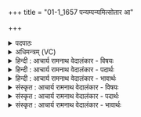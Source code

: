 +++
title = "01-1_1657 पन्यम्पन्यमित्सोतार आ"

+++
<details><summary>पदपाठः</summary>

प꣡न्यं꣢꣯पन्यम्। प꣡न्य꣢꣯म्। प꣣न्यम्। इ꣢त्। सो꣣तारः। आ꣢। धा꣣वत। म꣡द्या꣢꣯य। सो꣡म꣢꣯म्। वी꣣रा꣡य꣢। शू꣡रा꣢꣯य। १६५७।
</details>

<details><summary>अधिमन्त्रम् (VC)</summary>

- इन्द्रः
- मेधातिथिः काण्वः प्रियमेधश्चाङ्गिरसः
- गायत्री
- षड्जः
</details>

<details><summary>हिन्दी : आचार्य रामनाथ वेदालंकार - विषयः</summary>

प्रथम ऋचा की व्याख्या पूर्वार्चिक में १२३ क्रमाङ्क पर भक्तिरस के विषय में की जा चुकी है। यहाँ ज्ञानरस का विषय है।
</details>

<details><summary>हिन्दी : आचार्य रामनाथ वेदालंकार - पदार्थः</summary>

पदार्थान्वयभाषाः -  हे(सोतारः)ज्ञानरस को अभिषुत करनेवाले मनुष्यो!तुम(मद्याय)आनन्दित किये जाने योग्य, (वीराय)काम-क्रोध आदि षड् रिपुओं को विशेषरूप से प्रकम्पित करनेवाले, (शूराय)शूरवीर जीवात्मा के लिए(पन्यम् पन्यम् इत्)प्रशंसनीय-प्रशंसनीय ही(सोमम्)अध्यात्म ज्ञान-रस को(आ धावत)पहुँचाओ ॥१॥
</details>

<details><summary>हिन्दी : आचार्य रामनाथ वेदालंकार - भावार्थः</summary>

भावार्थभाषाः -  मनुष्यों को चाहिए कि वे प्रशंसा-योग्य ही भौतिक तथा आध्यात्मिक ज्ञान का आत्मा में सञ्चय करें,जिससे अभ्युदय और निःश्रेयस के मार्ग को भली-भाँति पार कर सकें ॥१॥
</details>

<details><summary>संस्कृत : आचार्य रामनाथ वेदालंकार - विषयः</summary>

तत्र प्रथमा ऋक् पूर्वार्चिके १२३ क्रमाङ्के भक्तिरसविषये व्याख्याता। अत्र ज्ञानरसविषय उच्यते।
</details>

<details><summary>संस्कृत : आचार्य रामनाथ वेदालंकार - पदार्थः</summary>

पदार्थान्वयभाषाः -  हे(सोतारः)ज्ञानरसाभिषवकर्तारो मनुष्याः!यूयम्(मद्याय)मादयितव्याय, (वीराय)कामक्रोधादीन् षड्रिपून् विशेषेण प्रकम्पयित्रे।[वीरो वीरयत्यमित्रान् वेतेर्वा स्याद् गतिकर्मणो वीरयतेर्वा। निरु० १।६।] (शूराय)बलिने जीवात्मने(पन्यं पन्यम् इत्)स्तुत्यं स्तुत्यम् एव(सोमम्)अध्यात्मं ज्ञानरसम्(आ धावत)आगमयत ॥१॥
</details>

<details><summary>संस्कृत : आचार्य रामनाथ वेदालंकार - भावार्थः</summary>

भावार्थभाषाः -  मनुष्यैः प्रशंसार्हमेव भौतिकमध्यात्मं च ज्ञानमात्मनि संचेतव्यं येन तेऽभ्युदयनिःश्रेयसमार्गं सम्यक् सन्तरेयुः ॥१॥
</details>